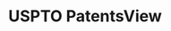 ---
layout: default
bigquery: https://console.cloud.google.com/bigquery?p=patents-public-data&d=patentsview&page=dataset
citation: Attribution should be given to PatentsView for use, distribution, or derivative
  works.
code: https://github.com/CSSIP-AIR/PatentsView-Code-Snippets/
contributors: USPTO
cost: None
description: 'PatentsView includes US patent data including raw data (summaries, applications,
  pregrant applications), disambugations of inventors and assignees, and inventor
  gender estimates.  Also foreign priority data, # of figures and sheets, and government
  interest statements.'
documentation: https://patentsview.org/query/builder-faqs
last_edit: 04/12/2022, 14:24:57
location: https://patentsview.org/
maintained_by: USPTO
record_creation_timestamp: 12/2/2020 17:20:46
schema_fields:
- classification_level
- dependent
- num
- male
- section_id
- field_id
- rawinventor_id
- disamb_inventor_id_20200630
- disamb_inventor_id_20181127
- withdrawn
- term_disclaimer
- variety
- application_id
- title
- filename
- level_three
- series_code
- uuid
- status
- ipc_class
- disamb_assignee_id_20190820
- publication_number
- country
- applicant_type
- latlong
- num_figures
- symbol_position
- disamb_assignee_id_20191008
- city
- disamb_inventor_id_20191008
- name_last
- group_id
- contract_award_number
- _371_date
- disamb_assignee_id_20191231
- disamb_assignee_id_20200630
- county_fips
- assignee_id
- country_transformed
- organization
- length
- f371_date
- designation
- latitude
- field_title
- subsection_id
- disamb_inventor_id_20171226
- citation_id
- relkind
- subgroup_id
- latin_name
- date
- subclass
- num_claims
- subclass_id
- category_id
- county
- main_group
- category
- term_extension
- level_two
- rel_id
- disamb_inventor_id_20191231
- f102_date
- num_sheets
- subgroup
- disamb_inventor_id_20201229
- disamb_assignee_id_20190312
- male_flag
- rule_47
- lawyer_id
- subcategory_id
- sector_title
- lapse_of_patent
- ipc_version_indicator
- sequence
- disamb_inventor_id_20200929
- classification_value
- inventor_id
- disamb_assignee_id_20181127
- section
- longitude
- id
- classification_status
- doctype
- disamb_inventor_id_20190820
- rawlocation_id
- deceased
- lname
- disamb_inventor_id_20171003
- disamb_inventor_id_20190312
- disamb_inventor_id_20180528
- disamb_assignee_id_20200929
- abstract
- kind
- name
- attribution_status
- patent_id
- gi_statement
- term_grant
- disclaimer_date
- disamb_inventor_id_20200331
- type
- reldocno
- classification_data_source
- fname
- mainclass_id
- disamb_inventor_id_20170808
- name_first
- rawassignee_id
- _102_date
- role
- text
- number
- disamb_inventor_id_20170307
- level_one
- doc_type
- exemplary
- action_date
- location_id
- state_fips
- disamb_assignee_id_20200331
- state
- organization_id
- group
shortname: patentsview
tags:
- disambiguation
- United States
- gender
terms_of_use: Creative Commons Attribution 4.0 International License.
timeframe: 1963-1999
title: USPTO PatentsView
uuid: cf1780b1-e265-4e49-8d1d-83b9cfe0fd9a
---